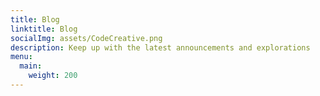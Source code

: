 ```yaml
---
title: Blog
linktitle: Blog
socialImg: assets/CodeCreative.png
description: Keep up with the latest announcements and explorations
menu:
  main:
    weight: 200
---
```

